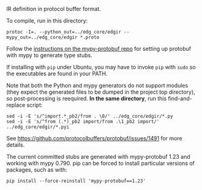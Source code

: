 IR definition in protocol buffer format.

To compile, run in this directory:

```
protoc -I=. --python_out=../edg_core/edgir --mypy_out=../edg_core/edgir *.proto
```

Follow the [instructions on the mypy-protobuf repo](https://github.com/dropbox/mypy-protobuf) for setting up protobuf with mypy to generate type stubs.

If installing with `pip` under Ubuntu, you may have to invoke `pip` with `sudo` so the executables are found in your PATH. 

Note that both the Python and mypy generators do not support modules (they expect the generated files to be dumped in the project top directory), so post-processing is reequired. **In the same directory**, run this find-and-replace script:

```
sed -i -E 's/^import.*_pb2/from . \0/' ../edg_core/edgir/*.py
sed -i -E 's/^from (.*)_pb2 import/from .\1_pb2 import/'  ../edg_core/edgir/*.pyi
```

See https://github.com/protocolbuffers/protobuf/issues/1491 for more details.

The current committed stubs are generated with mypy-protobuf 1.23 and working with mypy 0.790.
pip can be forced to install particular versions of packages, such as with: 
```
pip install --force-reinstall 'mypy-protobuf==1.23'
```
